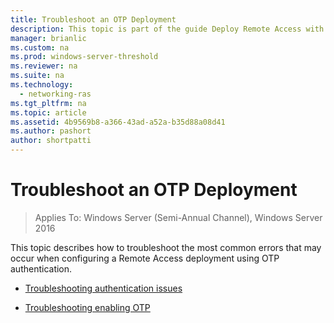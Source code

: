 ```yaml
---
title: Troubleshoot an OTP Deployment
description: This topic is part of the guide Deploy Remote Access with OTP Authentication in Windows Server 2016.
manager: brianlic
ms.custom: na
ms.prod: windows-server-threshold
ms.reviewer: na
ms.suite: na
ms.technology: 
  - networking-ras
ms.tgt_pltfrm: na
ms.topic: article
ms.assetid: 4b9569b8-a366-43ad-a52a-b35d88a08d41
ms.author: pashort
author: shortpatti
---
```

# Troubleshoot an OTP Deployment

>Applies To: Windows Server (Semi-Annual Channel), Windows Server 2016

This topic describes how to troubleshoot the most common errors that may occur when configuring a Remote Access deployment using OTP authentication.  

-   [Troubleshooting authentication issues](Troubleshooting-Authentication-Issues.md)  
  
-   [Troubleshooting enabling OTP](Troubleshooting-Enabling-OTP.md)  
  


